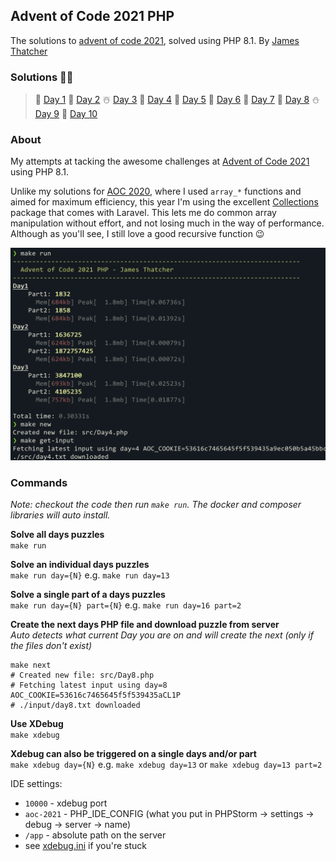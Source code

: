 ## Advent of Code 2021 PHP
The solutions to [advent of code 2021](https://adventofcode.com/2021), solved using PHP 8.1. By [James Thatcher](http://github.com/jthatch)

### Solutions 🥳🎉
> 🎄 [Day 1](/src/Day1.php) 🎅 [Day 2](/src/Day2.php) ☃️ [Day 3](/src/Day3.php) 🦌 [Day 4](/src/Day4.php) 🍪 [Day 5](/src/Day5.php)
> 🥛 [Day 6](/src/Day6.php) 🧦 [Day 7](/src/Day7.php) 🎁 [Day 8](/src/Day8.php)
> ⛄ [Day 9](/src/Day9.php) 🛐 [Day 10](/src/Day10.php)
### About
My attempts at tacking the awesome challenges at [Advent of Code 2021](https://adventofcode.com/2021/day/1) using PHP 8.1.

Unlike my solutions for [AOC 2020](https://github.com/jthatch/advent-of-code-php-2020), where I used `array_*` 
functions and aimed for maximum efficiency, this year I'm using the excellent 
[Collections](https://laravel.com/docs/9.x/collections) package that comes with Laravel. This lets me do common
array manipulation without effort, and not losing much in the way of performance. Although as you'll see, I still love
a good recursive function 😉

![day runner in action](/aoc-2021-jthatch-in-action.png "AOC 2021 PHP by James Thatcher")

### Commands
_Note: checkout the code then run `make run`. The docker and composer libraries will auto install._  

**Solve all days puzzles**  
`make run`

**Solve an individual days puzzles**  
`make run day={N}` e.g. `make run day=13`

**Solve a single part of a days puzzles**  
`make run day={N} part={N}` e.g. `make run day=16 part=2`

**Create the next days PHP file and download puzzle from server**  
_Auto detects what current Day you are on and will create the next (only if the files don't exist)_
```shell
make next
# Created new file: src/Day8.php
# Fetching latest input using day=8 AOC_COOKIE=53616c7465645f5f539435aCL1P
# ./input/day8.txt downloaded
```

**Use XDebug**  
`make xdebug`  

**Xdebug can also be triggered on a single days and/or part**  
`make xdebug day={N}` e.g. `make xdebug day=13` or `make xdebug day=13 part=2`

IDE settings:
- `10000` - xdebug port 
- `aoc-2021` - PHP_IDE_CONFIG (what you put in PHPStorm -> settings -> debug -> server -> name)
- `/app` - absolute path on the server  
- see [xdebug.ini](/xdebug.ini) if you're stuck